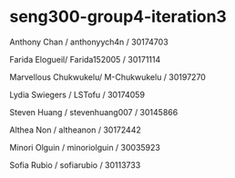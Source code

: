# seng300-group4-iteration3

Anthony Chan / anthonyych4n / 30174703

Farida Elogueil/ Farida152005 / 30171114

Marvellous Chukwukelu/ M-Chukwukelu / 30197270

Lydia Swiegers / LSTofu / 30174059

Steven Huang / stevenhuang007 / 30145866

Althea Non / altheanon / 30172442

Minori Olguin / minoriolguin / 30035923

Sofia Rubio / sofiarubio / 30113733
